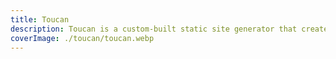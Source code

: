 ```yaml
---
title: Toucan
description: Toucan is a custom-built static site generator that creates blog sites from Markdown files using Mustache templates. It's designed for simplicity and efficiency, making it easy to generate fast, static websites.
coverImage: ./toucan/toucan.webp
---
```

